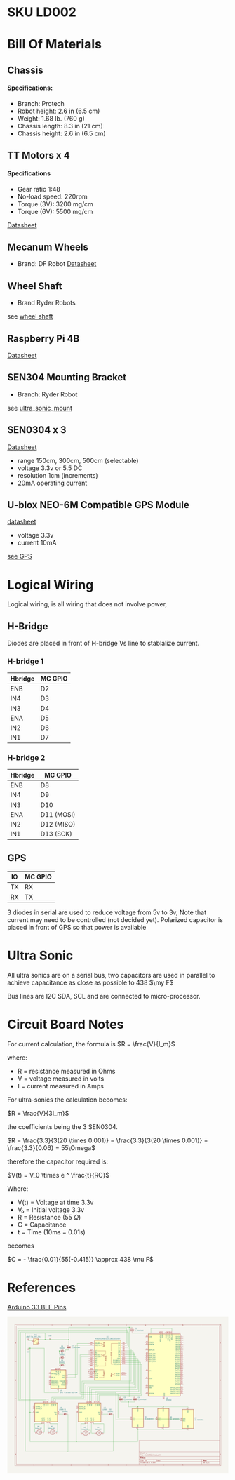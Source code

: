 # SKU LD002


# Bill Of Materials

## Chassis

#### Specifications:
- Branch: Protech
- Robot height: 2.6 in (6.5 cm)
- Weight: 1.68 lb. (760 g)
- Chassis length: 8.3 in (21 cm)
- Chassis height: 2.6 in (6.5 cm)


## TT Motors x 4
#### Specifications

- Gear ratio 1:48
- No-load speed: 220rpm
- Torque (3V): 3200 mg/cm
- Torque (6V): 5500 mg/cm

[Datasheet](https://s3.amazonaws.com/resources-creativa/Robokits/Partes+Makeblock/TT+Geared+Motor+DC+6V/2015-10-23-15-10-36.jpg)

## Mecanum Wheels

- Brand: DF Robot
[Datasheet](https://core-electronics.com.au/mecanum-wheel-left-80mm.html)


## Wheel Shaft

- Brand Ryder Robots

see [wheel shaft](wheel_shaft.md)


## Raspberry Pi 4B

[Datasheet](https://datasheets.raspberrypi.com/rpi4/raspberry-pi-4-datasheet.pdf)

## SEN304 Mounting Bracket

- Branch: Ryder Robot

see [ultra_sonic_mount](/asserts/ultra_sonic_mount.stl)


## SEN0304 x 3
[Datasheet](https://www.mouser.com/pdfDocs/ProductOverview_DFRobot_SEN0304.pdf)

- range  150cm, 300cm, 500cm (selectable)
- voltage 3.3v or 5.5 DC
- resolution 1cm (increments)
- 20mA operating current

## U-blox NEO-6M Compatible GPS Module

[datasheet](https://content.u-blox.com/sites/default/files/products/documents/NEO-6_DataSheet_%28GPS.G6-HW-09005%29.pdf)

- voltage 3.3v
- current 10mA

[see GPS](gps.md)

# Logical Wiring

Logical wiring, is all wiring that does not involve power, 

## H-Bridge

Diodes are placed in front of H-bridge Vs line to stablalize current.

### H-bridge 1

| Hbridge | MC GPIO | 
|---------|---------|
| ENB     | D2      |
| IN4     | D3      |
| IN3     | D4      |
| ENA     | D5      |
| IN2     | D6      |
| IN1     | D7      |

### H-bridge 2

| Hbridge | MC GPIO    | 
|---------|------------|
| ENB     | D8         |
| IN4     | D9         |
| IN3     | D10        |
| ENA     | D11 (MOSI) |
| IN2     | D12 (MISO) |
| IN1     | D13 (SCK)  |

## GPS

| IO | MC GPIO |
| -- |---------|
| TX | RX      |
| RX | TX      |

3 diodes in serial are used to reduce voltage from 5v to 3v, Note that current may need to be 
controlled (not decided yet). Polarized capacitor is placed in front of GPS so that power 
is available

# Ultra Sonic

All ultra sonics are on a serial bus, two capacitors are used in parallel to achieve capacitance 
as close as possible to 438 $\my F$

Bus lines are I2C SDA, SCL and are connected to micro-processor.

# Circuit Board Notes

For current calculation, the formula is $R = \frac{V}{I_m}$

where:
- R = resistance measured in Ohms
- V = voltage measured in volts
- I = current measured in Amps

For ultra-sonics the calculation becomes:

$R = \frac{V}{3I_m}$

the coefficients being the 3 SEN0304.

$R = \frac{3.3}{3(20 \times 0.001)} = \frac{3.3}{3(20 \times 0.001)} = \frac{3.3}{0.06} = 55\Omega$ 

therefore the capacitor required is:

$V(t) = V_0 \times e ^ \frac{t}{RC}$

Where:
- V(t) = Voltage at time  3.3v
- V₀ = Initial voltage 3.3v
- R = Resistance (55 $\Omega$)
- C = Capacitance
- t = Time (10ms = 0.01s)

becomes

$C = - \frac{0.01}{55(-0.415)} \approx 438 \mu F$

# References

[Arduino 33 BLE Pins](https://axodyne.com/2020/06/arduino-33-ble-pins/)


![img.png](img.png)